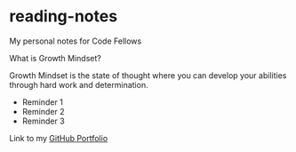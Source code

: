 # reading-notes
My personal notes for Code Fellows

What is Growth Mindset?

Growth Mindset is the state of thought where you can develop your abilities through hard work and determination.

- Reminder 1
- Reminder 2
- Reminder 3

Link to my [GitHub Portfolio](https://github.com/DocHolliday13x)
